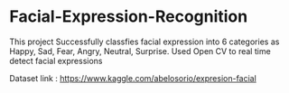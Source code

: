 # Facial-Expression-Recognition

This project Successfully classfies facial expression into 6 categories as Happy, Sad, Fear, Angry, Neutral, Surprise.
Used Open CV to real time detect facial expressions

Dataset link : https://www.kaggle.com/abelosorio/expresion-facial
